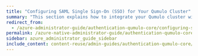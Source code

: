 ```yaml
---
title: "Configuring SAML Single Sign-On (SSO) for Your Qumulo Cluster"
summary: "This section explains how to integrate your Qumulo cluster with your organization's single sign-on (SSO) service by configuring Security Assertion Markup Language (SAML) 2.0 for Qumulo Core 5.2.5.1 (and higher)."
redirect_from:
  - /azure-administrator-guide/authentication-qumulo-core/configuring-saml-single-sign-on-sso.html
permalink: /azure-native-administrator-guide/authentication-qumulo-core/configuring-saml-single-sign-on-sso.html
sidebar: azure_administrator_guide_sidebar
include_content: content-reuse/admin-guides/authentication-qumulo-core/configuring-saml-single-sign-on-sso.md
---
```


